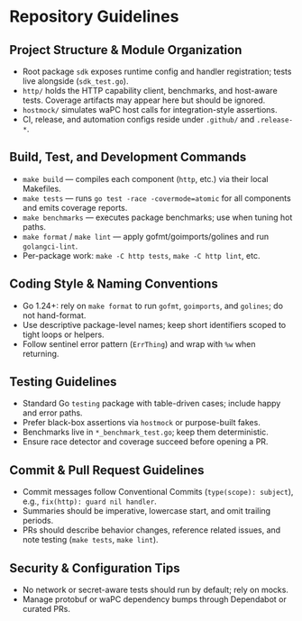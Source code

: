 # Repository Guidelines

## Project Structure & Module Organization
- Root package `sdk` exposes runtime config and handler registration; tests live alongside (`sdk_test.go`).
- `http/` holds the HTTP capability client, benchmarks, and host-aware tests. Coverage artifacts may appear here but should be ignored.
- `hostmock/` simulates waPC host calls for integration-style assertions.
- CI, release, and automation configs reside under `.github/` and `.release-*`.

## Build, Test, and Development Commands
- `make build` — compiles each component (`http`, etc.) via their local Makefiles.
- `make tests` — runs `go test -race -covermode=atomic` for all components and emits coverage reports.
- `make benchmarks` — executes package benchmarks; use when tuning hot paths.
- `make format` / `make lint` — apply gofmt/goimports/golines and run `golangci-lint`.
- Per-package work: `make -C http tests`, `make -C http lint`, etc.

## Coding Style & Naming Conventions
- Go 1.24+: rely on `make format` to run `gofmt`, `goimports`, and `golines`; do not hand-format.
- Use descriptive package-level names; keep short identifiers scoped to tight loops or helpers.
- Follow sentinel error pattern (`ErrThing`) and wrap with `%w` when returning.

## Testing Guidelines
- Standard Go `testing` package with table-driven cases; include happy and error paths.
- Prefer black-box assertions via `hostmock` or purpose-built fakes.
- Benchmarks live in `*_benchmark_test.go`; keep them deterministic.
- Ensure race detector and coverage succeed before opening a PR.

## Commit & Pull Request Guidelines
- Commit messages follow Conventional Commits (`type(scope): subject`), e.g., `fix(http): guard nil handler`.
- Summaries should be imperative, lowercase start, and omit trailing periods.
- PRs should describe behavior changes, reference related issues, and note testing (`make tests`, `make lint`).

## Security & Configuration Tips
- No network or secret-aware tests should run by default; rely on mocks.
- Manage protobuf or waPC dependency bumps through Dependabot or curated PRs.
